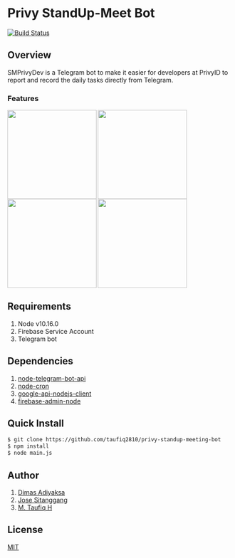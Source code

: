 
# Privy StandUp-Meet Bot
[![Build Status](https://travis-ci.com/mtfiqh/privy-standup-meeting-bot.svg?branch=master)](https://travis-ci.com/mtfiqh/privy-standup-meeting-bot)
## Overview

SMPrivyDev is a Telegram bot to make it easier for developers at PrivyID to report and record the daily tasks directly from Telegram.

### Features
<img src='https://github.com/taufiq2810/privy-standup-meeting-bot/blob/master/assets/add-task.gif' align="left" width='200'/>
<img src='https://github.com/taufiq2810/privy-standup-meeting-bot/blob/master/assets/offer-task.gif' align="left" width='200'/>
<img src='https://github.com/taufiq2810/privy-standup-meeting-bot/blob/master/assets/holiday.gif' align="left" width='200'/>
<img src='https://github.com/taufiq2810/privy-standup-meeting-bot/blob/master/assets/day-off.gif' width='200'/>

## Requirements
1. Node v10.16.0
2. Firebase Service Account
3. Telegram bot

## Dependencies
1. <a href="https://github.com/yagop/node-telegram-bot-api">node-telegram-bot-api</a> 
2. <a href="https://github.com/node-cron/node-cron">node-cron</a> 
3. <a href="https://github.com/googleapis/google-api-nodejs-client">google-api-nodejs-client</a> 
4. <a href="https://github.com/firebase/firebase-admin-node">firebase-admin-node</a> 

## Quick Install
```bash
$ git clone https://github.com/taufiq2810/privy-standup-meeting-bot
$ npm install 
$ node main.js
```

## Author
1. <a href="https://github.com/dimasadyaksa" >Dimas Adiyaksa</a>
2. <a href="https://github.com/josestg" >Jose Sitanggang</a>
3. <a href="https://github.com/taufiq2810" >M. Taufiq H</a>

## License
<a href="https://github.com/taufiq2810/privy-standup-meeting-bot/blob/master/LICENSE">MIT</a>
